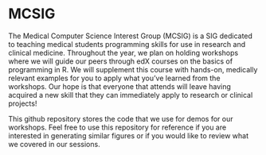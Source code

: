 # MCSIG

The Medical Computer Science Interest Group (MCSIG) is a SIG dedicated to teaching medical students programming skills for use in research and clinical medicine. Throughout the year, we plan on holding workshops where we will guide our peers through edX courses on the basics of programming in R. We will supplement this course with hands-on, medically relevant examples for you to apply what you’ve learned from the workshops. Our hope is that everyone that attends will leave having acquired a new skill that they can immediately apply to research or clinical projects!

This github repository stores the code that we use for demos for our workshops. Feel free to use this repository for reference if you are interested in generating similar figures or if you would like to review what we covered in our sessions.
